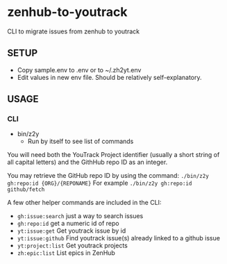 # zenhub-to-youtrack
CLI to migrate issues from zenhub to youtrack

## SETUP

* Copy sample.env to .env or to ~/.zh2yt.env
* Edit values in new env file. Should be relatively self-explanatory.

## USAGE

### CLI
* bin/z2y
  * Run by itself to see list of commands

You will need both the YouTrack Project identifier (usually a short string of all capital letters) and the GithHub repo ID as an integer.  

You may retrieve the GitHub repo ID by using the command:
`./bin/z2y gh:repo:id {ORG}/{REPONAME}`
For example `./bin/z2y gh:repo:id github/fetch`

A few other helper commands are included in the CLI:

* `gh:issue:search` just a way to search issues
* `gh:repo:id` get a numeric id of repo
* `yt:issue:get` Get youtrack issue by id
* `yt:issue:github` Find youtrack issue(s) already linked to a github issue
* `yt:project:list` Get youtrack projects
* `zh:epic:list` List epics in ZenHub

